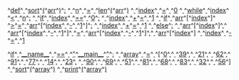 ^[def](code: 'Token.Keyword')^[ ](code: 'Token.Text')^[sort](code: 'Token.Name.Function')^[(](code: 'Token.Punctuation')^[arr](code: 'Token.Name')^[)](code: 'Token.Punctuation')^[:](code: 'Token.Punctuation')
^[  ](code: 'Token.Text')^[n](code: 'Token.Name')^[ ](code: 'Token.Text')^[=](code: 'Token.Operator')^[ ](code: 'Token.Text')^[len](code: 'Token.Name.Builtin')^[(](code: 'Token.Punctuation')^[arr](code: 'Token.Name')^[)](code: 'Token.Punctuation')
^[  ](code: 'Token.Text')^[index](code: 'Token.Name')^[ ](code: 'Token.Text')^[=](code: 'Token.Operator')^[ ](code: 'Token.Text')^[0](code: 'Token.Literal.Number.Integer')
^[  ](code: 'Token.Text')^[while](code: 'Token.Keyword')^[ ](code: 'Token.Text')^[index](code: 'Token.Name')^[ ](code: 'Token.Text')^[<](code: 'Token.Operator')^[ ](code: 'Token.Text')^[n](code: 'Token.Name')^[:](code: 'Token.Punctuation')
^[    ](code: 'Token.Text')^[if](code: 'Token.Keyword')^[ ](code: 'Token.Text')^[index](code: 'Token.Name')^[ ](code: 'Token.Text')^[==](code: 'Token.Operator')^[ ](code: 'Token.Text')^[0](code: 'Token.Literal.Number.Integer')^[:](code: 'Token.Punctuation')
^[      ](code: 'Token.Text')^[index](code: 'Token.Name')^[ ](code: 'Token.Text')^[+](code: 'Token.Operator')^[=](code: 'Token.Operator')^[ ](code: 'Token.Text')^[1](code: 'Token.Literal.Number.Integer')
^[    ](code: 'Token.Text')^[if](code: 'Token.Keyword')^[ ](code: 'Token.Text')^[arr](code: 'Token.Name')^[\[](code: 'Token.Punctuation')^[index](code: 'Token.Name')^[\]](code: 'Token.Punctuation')^[ ](code: 'Token.Text')^[>](code: 'Token.Operator')^[=](code: 'Token.Operator')^[ ](code: 'Token.Text')^[arr](code: 'Token.Name')^[\[](code: 'Token.Punctuation')^[index](code: 'Token.Name')^[ ](code: 'Token.Text')^[\-](code: 'Token.Operator')^[ ](code: 'Token.Text')^[1](code: 'Token.Literal.Number.Integer')^[\]](code: 'Token.Punctuation')^[:](code: 'Token.Punctuation')
^[      ](code: 'Token.Text')^[index](code: 'Token.Name')^[ ](code: 'Token.Text')^[+](code: 'Token.Operator')^[=](code: 'Token.Operator')^[ ](code: 'Token.Text')^[1](code: 'Token.Literal.Number.Integer')
^[    ](code: 'Token.Text')^[else](code: 'Token.Keyword')^[:](code: 'Token.Punctuation')
^[      ](code: 'Token.Text')^[arr](code: 'Token.Name')^[\[](code: 'Token.Punctuation')^[index](code: 'Token.Name')^[\]](code: 'Token.Punctuation')^[,](code: 'Token.Punctuation')^[ ](code: 'Token.Text')^[arr](code: 'Token.Name')^[\[](code: 'Token.Punctuation')^[index](code: 'Token.Name')^[ ](code: 'Token.Text')^[\-](code: 'Token.Operator')^[ ](code: 'Token.Text')^[1](code: 'Token.Literal.Number.Integer')^[\]](code: 'Token.Punctuation')^[ ](code: 'Token.Text')^[=](code: 'Token.Operator')^[ ](code: 'Token.Text')^[arr](code: 'Token.Name')^[\[](code: 'Token.Punctuation')^[index](code: 'Token.Name')^[ ](code: 'Token.Text')^[\-](code: 'Token.Operator')^[ ](code: 'Token.Text')^[1](code: 'Token.Literal.Number.Integer')^[\]](code: 'Token.Punctuation')^[,](code: 'Token.Punctuation')^[ ](code: 'Token.Text')^[arr](code: 'Token.Name')^[\[](code: 'Token.Punctuation')^[index](code: 'Token.Name')^[\]](code: 'Token.Punctuation')
^[      ](code: 'Token.Text')^[index](code: 'Token.Name')^[ ](code: 'Token.Text')^[\-](code: 'Token.Operator')^[=](code: 'Token.Operator')^[ ](code: 'Token.Text')^[1](code: 'Token.Literal.Number.Integer')

^[if](code: 'Token.Keyword')^[ ](code: 'Token.Text')^[\_\_name\_\_](code: 'Token.Name.Variable.Magic')^[ ](code: 'Token.Text')^[==](code: 'Token.Operator')^[ ](code: 'Token.Text')^["](code: 'Token.Literal.String.Double')^[\_\_main\_\_](code: 'Token.Literal.String.Double')^["](code: 'Token.Literal.String.Double')^[:](code: 'Token.Punctuation')
^[  ](code: 'Token.Text')^[array](code: 'Token.Name')^[ ](code: 'Token.Text')^[=](code: 'Token.Operator')^[ ](code: 'Token.Text')^[\[](code: 'Token.Punctuation')^[0](code: 'Token.Literal.Number.Integer')^[,](code: 'Token.Punctuation')^[ ](code: 'Token.Text')^[39](code: 'Token.Literal.Number.Integer')^[,](code: 'Token.Punctuation')^[ ](code: 'Token.Text')^[21](code: 'Token.Literal.Number.Integer')^[,](code: 'Token.Punctuation')^[ ](code: 'Token.Text')^[62](code: 'Token.Literal.Number.Integer')^[,](code: 'Token.Punctuation')^[ ](code: 'Token.Text')^[91](code: 'Token.Literal.Number.Integer')^[,](code: 'Token.Punctuation')^[ ](code: 'Token.Text')^[77](code: 'Token.Literal.Number.Integer')^[,](code: 'Token.Punctuation')^[ ](code: 'Token.Text')^[14](code: 'Token.Literal.Number.Integer')^[,](code: 'Token.Punctuation')^[ ](code: 'Token.Text')^[23](code: 'Token.Literal.Number.Integer')^[,](code: 'Token.Punctuation')
^[    ](code: 'Token.Text')^[90](code: 'Token.Literal.Number.Integer')^[,](code: 'Token.Punctuation')^[ ](code: 'Token.Text')^[69](code: 'Token.Literal.Number.Integer')^[,](code: 'Token.Punctuation')^[ ](code: 'Token.Text')^[51](code: 'Token.Literal.Number.Integer')^[,](code: 'Token.Punctuation')^[ ](code: 'Token.Text')^[81](code: 'Token.Literal.Number.Integer')^[,](code: 'Token.Punctuation')^[ ](code: 'Token.Text')^[68](code: 'Token.Literal.Number.Integer')^[,](code: 'Token.Punctuation')^[ ](code: 'Token.Text')^[83](code: 'Token.Literal.Number.Integer')^[,](code: 'Token.Punctuation')^[ ](code: 'Token.Text')^[32](code: 'Token.Literal.Number.Integer')^[,](code: 'Token.Punctuation')^[ ](code: 'Token.Text')^[56](code: 'Token.Literal.Number.Integer')^[\]](code: 'Token.Punctuation')
^[  ](code: 'Token.Text')^[sort](code: 'Token.Name')^[(](code: 'Token.Punctuation')^[array](code: 'Token.Name')^[)](code: 'Token.Punctuation')
^[  ](code: 'Token.Text')^[print](code: 'Token.Name.Builtin')^[(](code: 'Token.Punctuation')^[array](code: 'Token.Name')^[)](code: 'Token.Punctuation')
